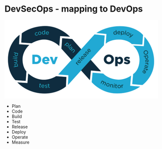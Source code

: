 # DevSecOps - mapping to DevOps


![alt text](./images/mapping_devops.png "Standard DevOps Model ")

* Plan
* Code
* Build
* Test
* Release
* Deploy
* Operate
* Measure
